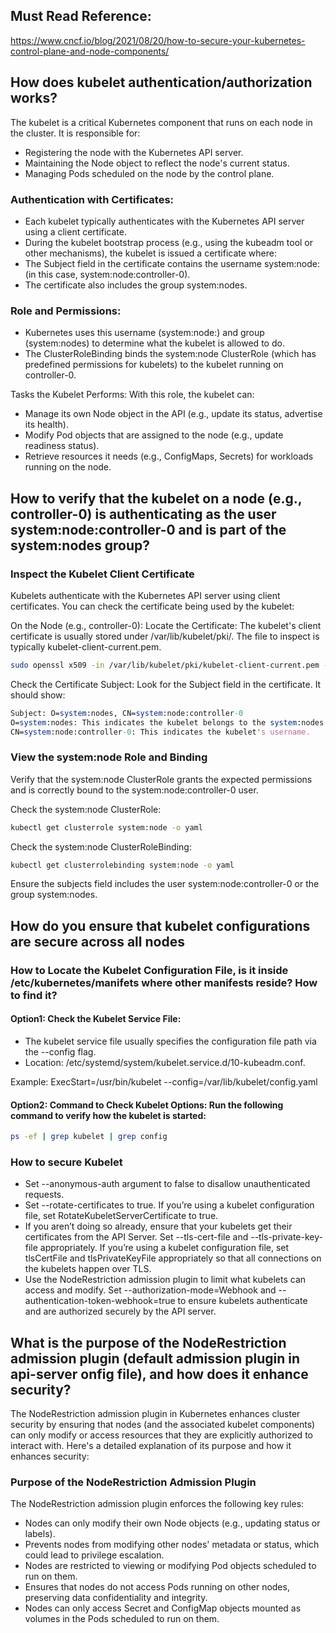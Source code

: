 ## Must Read Reference:
https://www.cncf.io/blog/2021/08/20/how-to-secure-your-kubernetes-control-plane-and-node-components/


## How does kubelet authentication/authorization works?

The kubelet is a critical Kubernetes component that runs on each node in the cluster.
It is responsible for:

- Registering the node with the Kubernetes API server.
- Maintaining the Node object to reflect the node's current status.
- Managing Pods scheduled on the node by the control plane.

### Authentication with Certificates:
- Each kubelet typically authenticates with the Kubernetes API server using a client certificate.
- During the kubelet bootstrap process (e.g., using the kubeadm tool or other mechanisms), the kubelet is issued a certificate where:
- The Subject field in the certificate contains the username system:node:<nodeName> (in this case, system:node:controller-0).
- The certificate also includes the group system:nodes.

### Role and Permissions:
- Kubernetes uses this username (system:node:<nodeName>) and group (system:nodes) to determine what the kubelet is allowed to do.
- The ClusterRoleBinding binds the system:node ClusterRole (which has predefined permissions for kubelets) to the kubelet running on controller-0.

Tasks the Kubelet Performs: With this role, the kubelet can:

- Manage its own Node object in the API (e.g., update its status, advertise its health).
- Modify Pod objects that are assigned to the node (e.g., update readiness status).
- Retrieve resources it needs (e.g., ConfigMaps, Secrets) for workloads running on the node.

## How to verify that the kubelet on a node (e.g., controller-0) is authenticating as the user system:node:controller-0 and is part of the system:nodes group?

### Inspect the Kubelet Client Certificate
Kubelets authenticate with the Kubernetes API server using client certificates. You can check the certificate being used by the kubelet:

On the Node (e.g., controller-0):
Locate the Certificate: The kubelet's client certificate is usually stored under /var/lib/kubelet/pki/. The file to inspect is typically kubelet-client-current.pem.

```bash
sudo openssl x509 -in /var/lib/kubelet/pki/kubelet-client-current.pem -text -noout
```

Check the Certificate Subject: Look for the Subject field in the certificate. It should show:

```perl
Subject: O=system:nodes, CN=system:node:controller-0
O=system:nodes: This indicates the kubelet belongs to the system:nodes group.
CN=system:node:controller-0: This indicates the kubelet's username.
```

### View the system:node Role and Binding
Verify that the system:node ClusterRole grants the expected permissions and is correctly bound to the system:node:controller-0 user.

Check the system:node ClusterRole:

```bash
kubectl get clusterrole system:node -o yaml
```

Check the system:node ClusterRoleBinding:

```bash
kubectl get clusterrolebinding system:node -o yaml
```
Ensure the subjects field includes the user system:node:controller-0 or the group system:nodes.

## How do you ensure that kubelet configurations are secure across all nodes

### How to Locate the Kubelet Configuration File, is it inside /etc/kubernetes/manifets where other manifests reside? How to find it? 

#### Option1: Check the Kubelet Service File:
- The kubelet service file usually specifies the configuration file path via the --config flag.
- Location: /etc/systemd/system/kubelet.service.d/10-kubeadm.conf.

Example:
ExecStart=/usr/bin/kubelet --config=/var/lib/kubelet/config.yaml

#### Option2: Command to Check Kubelet Options: Run the following command to verify how the kubelet is started:

```bash
ps -ef | grep kubelet | grep config
```

### How to secure Kubelet 
- Set --anonymous-auth argument to false to disallow unauthenticated requests.
- Set --rotate-certificates to true. If you’re using a kubelet configuration file, set RotateKubeletServerCertificate to true.
- If you aren’t doing so already, ensure that your kubelets get their certificates from the API Server.
  Set --tls-cert-file and --tls-private-key-file appropriately. If you’re using a kubelet configuration file, set tlsCertFile and tlsPrivateKeyFile appropriately
  so that all connections on the kubelets happen over TLS.
- Use the NodeRestriction admission plugin to limit what kubelets can access and modify.
  Set --authorization-mode=Webhook and --authentication-token-webhook=true to ensure kubelets authenticate and are authorized securely by the API server.

## What is the purpose of the NodeRestriction admission plugin (default admission plugin in api-server  onfig file), and how does it enhance security?

The NodeRestriction admission plugin in Kubernetes enhances cluster security by ensuring that nodes (and the associated kubelet components) can only 
modify or access resources that they are explicitly authorized to interact with. Here's a detailed explanation of its purpose and how it enhances security:

### Purpose of the NodeRestriction Admission Plugin
The NodeRestriction admission plugin enforces the following key rules:

- Nodes can only modify their own Node objects (e.g., updating status or labels).
- Prevents nodes from modifying other nodes' metadata or status, which could lead to privilege escalation.
- Nodes are restricted to viewing or modifying Pod objects scheduled to run on them.
- Ensures that nodes do not access Pods running on other nodes, preserving data confidentiality and integrity.
- Nodes can only access Secret and ConfigMap objects mounted as volumes in the Pods scheduled to run on them.
